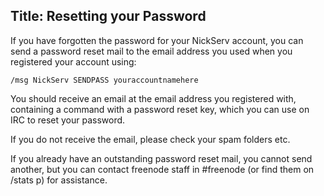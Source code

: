 Title: Resetting your Password
---

If you have forgotten the password for your NickServ account, you can send a
password reset mail to the email address you used when you registered your
account using:

    /msg NickServ SENDPASS youraccountnamehere

You should receive an email at the email address you registered with, containing
a command with a password reset key, which you can use on IRC to reset your
password.

If you do not receive the email, please check your spam folders etc.

If you already have an outstanding password reset mail, you cannot send another,
but you can contact freenode staff in #freenode (or find them on /stats p) for
assistance.
